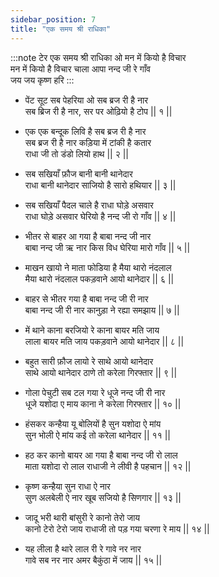 ```yaml
---
sidebar_position: 7
title: "एक समय श्री राधिका"
---
```


:::note टेर
एक समय श्री राधिका ओ मन में कियो है विचार <br/>
मन में कियो है विचार चाला आपा नन्द जी रे गाँव <br/>
जय जय कृष्ण हरि
:::

- पेंट सूट सब पेहरिया ओ सब ब्रज री है नार <br/>
  सब ब्रिज री है नार, सर पर ओढ़ियो है टोप || १ ||

- एक एक बन्दूक लिवि है सब ब्रज री है नार <br/>
  सब ब्रज री है नार कड़िया में टांकी है कतार <br/>
  राधा जी तो डंडो लियो हाथ || २ ||

- सब सखियाँ फ़ौज बानी बानी थानेदार <br/>
  राधा बानी थानेदार साजियो है सारो हथियार || ३ ||

- सब सखियाँ पैदल चाले है राधा घोड़े असवार <br/>
  राधा घोड़े असवार घेरियो है नन्द जी रो गाँव || ४ ||

- भीतर से बाहर आ गया है बाबा नन्द जी नार <br/>
  बाबा नन्द जी ऋ नार किस विध घेरिया मारो गाँव || ५ ||

- माखन खायो ने माता फोडिया है मैया थारो नंदलाल <br/>
  मैया थारो नंदलाल पकड़वाने आयो थानेदार || ६ ||

- बाहर से भीतर गया है बाबा नन्द जी री नार <br/>
  बाबा नन्द जी री नार कानुड़ा ने रह्या समझाय || ७ ||

- में थाने काना बरजियो रे काना बायर मति जाय <br/>
  लाला बायर मति जाय पकड़वाने आयो थानेदार || ८ ||

- बहुत सारी फ़ौज लायो रे साथे आयो थानेदार <br/>
  साथे आयो थानेदार ठाणे तो करेला गिरफ्तार || ९ ||

- गोला पेचुटी सब टल गया रे धूजे नन्द जी री नार <br/>
  धूजे यशोदा ए माय काना ने करेला गिरफ्तार || १० ||

- हंसकर कन्हैया यू बोलियों है सुन यशोदा ऐ मांय <br/>
  सुन भोली ऐ मांय कई तो करेला थानेदार || ११ ||

- हठ कर कानो बायर आ गया है बाबा नन्द जी रो लाल <br/>
  माता यशोदा रो लाल राधाजी ने लीवी है पहचान || १२ ||

- कृष्ण कन्हैया सुन राधा ऐ नार <br/>
  सुण अलबेली ऐ नार खूब सजियो है सिणगार || १३ ||

- जादू भरी थारी बांसुरी रे कानो तेरो जाय <br/>
  कानो टेरो टेरो जाय राधाजी तो पड़ गया चरणा रे माय || १४ ||

- यह लीला है थारे लाल री रे गावे नर नार <br/>
  गावे सब नर नार अमर बैकुंठा में जाय || १५ ||
